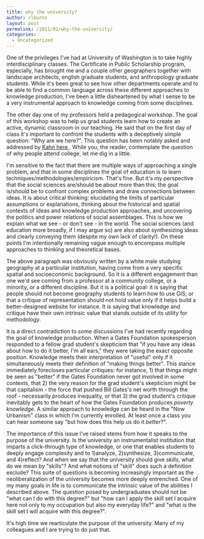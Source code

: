 ```yaml
---
title: why the university?
author: rlburns
layout: post
permalink: /2011/02/why-the-university/
categories:
  - Uncategorized
---
```


One of the privileges I've had at University of Washington is to take highly interdisciplinary classes. The Certificate in Public Scholarship program, especially, has brought me and a couple other geographers together with landscape architects, english graduate students, and anthropology graduate students. While it's been great to see how other departments operate and to be able to find a common language across these different approaches to knowledge production, I've been a little disheartened by what I sense to be a very instrumental approach to knowledge coming from some disciplines. 

The other day one of my professors held a pedagogical workshop. The goal of this workshop was to help us grad students learn how to create an active, dynamic classroom in our teaching. He said that on the first day of class it's important to confront the students with a deceptively simple question: "Why are we here?". This question has been notably asked and addressed by [Kahn here ](http://www.sonoma.edu/users/m/mccaffry/libs320A_Immigrant/seminar.kahn.html). While you, the reader, contemplate the question of why people attend college, let me dig in a little. 

I'm sensitive to the fact that there are multiple ways of approaching a single problem, and that in some disciplines the goal of education is to learn techniques/methodologies/empiricism. That's fine. But it's my perspective that the social sciences are/should be about more than this; the goal is/should be to confront complex problems and draw connections between ideas. It is about critical thinking: elucidating the limits of particular assumptions or explanations, thinking about the historical and spatial contexts of ideas and knowledge production approaches, and uncovering the politics and power relations of social assemblages. This is how we explain what we see - or don't see - in the world. The social sciences (and education more broadly, if I may argue so) are also about synthesizing ideas and clearly conveying them (despite my own lack of clarity!). On these points I'm intentionally remaining vague enough to encompass multiple approaches to thinking and theoretical bases. 

The above paragraph was obviously written by a white male studying geography at a particular institution, having come from a very specific spatial and socioeconomic background. So it is a different engagement than one we'd see coming from a professor at a community college, or a minority, or a different discipline. But it is a political goal: it is saying that people should not become geography students to learn how to use GIS; or that a critique of representation should not hold value only if it helps build a better-designed website for instance. It is saying that knowledge and critique have their own intrinsic value that stands outside of its utility for methodology. 

It is a direct contradiction to some discussions I've had recently regarding the goal of knowledge production. When a Gates Foundation spokesperson responded to a fellow grad student's skepticism that "if you have any ideas about how to do it better, I'm all ears," they were taking the exact opposite position. Knowledge meets their interpretation of "useful" only if it simultaneously meets their definition of "making things better". This stance immediately forecloses particular critiques: for instance, 1) that things might be seen as "better" if the Gates Foundation never got involved in some contexts, that 2) the very reason for the grad student's skepticism might be that capitalism - the force that pushed Bill Gates's net worth through the roof - necessarily produces inequality, or that 3) the grad student's critique inevitably gets to the heart of how the Gates Foundation produces *poverty knowledge*. A similar approach to knowledge can be heard in the "Now Urbanism" class in which I'm currently enrolled. At least once a class you can hear someone say "but how does this help us do it *better*?".

The importance of this issue I've raised stems from how it speaks to the purpose of the university. Is the university an instrumentalist institution that imparts a click-through type of knowledge, or one that enables students to deeply engage complexity and to 1)analyze, 2)synthesize, 3)communicate, and 4)reflect? And when we say that the university should give *skills*, what do we mean by "skills"? And what notions of "skill" does such a definition exclude? This suite of questions is becoming increasingly important as the neoliberalization of the university becomes more deeply entrenched. One of my many goals in life is to communicate the intrinsic value of the abilities I described above. The question posed by undergraduates should not be "what can I do with this degree?" but "how can I apply the skill set I acquire here not only to my occupation but also my everyday life?" and "what *is* the skill set I will acquire with this degree?".

It's high time we rearticulate the purpose of the university. Many of my colleagues and I are trying to do just that.